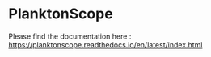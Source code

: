 # PlanktonScope

Please find the documentation here : 
https://planktonscope.readthedocs.io/en/latest/index.html
